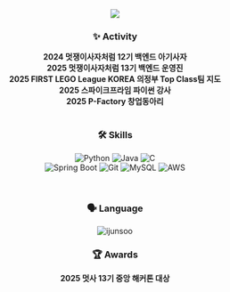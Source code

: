 <div align="center">
<img src="https://capsule-render.vercel.app/api?type=waving&color=1E90FF&height=200&section=header&text=Hi%20I'm%20Junsu&fontColor=ffffff&fontSize=50&animation=fadeIn" />

### ✨ **Activity**
**2024 멋쟁이사자처럼 12기 백엔드 아기사자** <br>
**2025 멋쟁이사자처럼 13기 백엔드 운영진** <br>
**2025 FIRST LEGO League KOREA 의정부 Top Class팀 지도** <br>
**2025 스파이크프라임 파이썬 강사** <br>
**2025 P-Factory 창업동아리** <br>
<br>

### 🛠 **Skills**
![Python](https://img.shields.io/badge/Python-3776AB?style=for-the-badge&logo=python&logoColor=white)
![Java](https://img.shields.io/badge/Java-007396?style=for-the-badge&logo=openjdk&logoColor=white)
![C](https://img.shields.io/badge/C-A8B9CC?style=for-the-badge&logo=c&logoColor=white) <br>
![Spring Boot](https://img.shields.io/badge/Spring%20Boot-6DB33F?style=for-the-badge&logo=spring-boot&logoColor=white) 
![Git](https://img.shields.io/badge/Git-F05032?style=for-the-badge&logo=git&logoColor=white)
![MySQL](https://img.shields.io/badge/MySQL-4479A1?style=for-the-badge&logo=mysql&logoColor=white)
![AWS](https://img.shields.io/badge/AWS-232F3E?style=for-the-badge&logo=amazonaws&logoColor=white)


<br>

### 🗣️ **Language**

<p><img src="https://github-readme-stats.vercel.app/api/top-langs?username=ijunsoo&show_icons=true&locale=en&layout=compact" alt="ijunsoo" /></p>


### 🏆 **Awards**
<!--**2024 멋사 12기 교내 해커톤 부기톤 대상** <br>-->
**2025 멋사 13기 중앙 해커톤 대상** <br>
